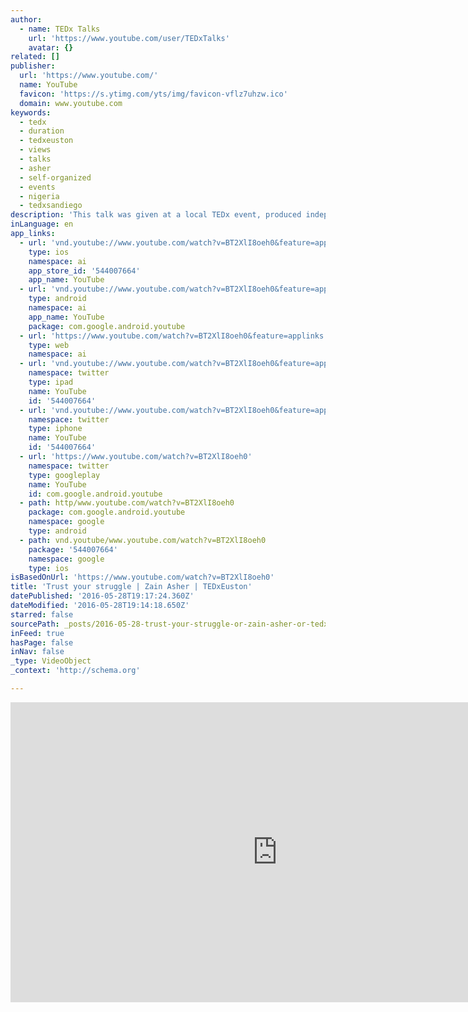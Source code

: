 ```yaml
---
author:
  - name: TEDx Talks
    url: 'https://www.youtube.com/user/TEDxTalks'
    avatar: {}
related: []
publisher:
  url: 'https://www.youtube.com/'
  name: YouTube
  favicon: 'https://s.ytimg.com/yts/img/favicon-vflz7uhzw.ico'
  domain: www.youtube.com
keywords:
  - tedx
  - duration
  - tedxeuston
  - views
  - talks
  - asher
  - self-organized
  - events
  - nigeria
  - tedxsandiego
description: 'This talk was given at a local TEDx event, produced independently of the TED Conferences. Trust your struggle ZAIN ASHER was born and raised in London. She graduated from Oxford University where she studied French and Spanish (graduating with a distinction in oral Spanish).'
inLanguage: en
app_links:
  - url: 'vnd.youtube://www.youtube.com/watch?v=BT2XlI8oeh0&feature=applinks'
    type: ios
    namespace: ai
    app_store_id: '544007664'
    app_name: YouTube
  - url: 'vnd.youtube://www.youtube.com/watch?v=BT2XlI8oeh0&feature=applinks'
    type: android
    namespace: ai
    app_name: YouTube
    package: com.google.android.youtube
  - url: 'https://www.youtube.com/watch?v=BT2XlI8oeh0&feature=applinks'
    type: web
    namespace: ai
  - url: 'vnd.youtube://www.youtube.com/watch?v=BT2XlI8oeh0&feature=applinks'
    namespace: twitter
    type: ipad
    name: YouTube
    id: '544007664'
  - url: 'vnd.youtube://www.youtube.com/watch?v=BT2XlI8oeh0&feature=applinks'
    namespace: twitter
    type: iphone
    name: YouTube
    id: '544007664'
  - url: 'https://www.youtube.com/watch?v=BT2XlI8oeh0'
    namespace: twitter
    type: googleplay
    name: YouTube
    id: com.google.android.youtube
  - path: http/www.youtube.com/watch?v=BT2XlI8oeh0
    package: com.google.android.youtube
    namespace: google
    type: android
  - path: vnd.youtube/www.youtube.com/watch?v=BT2XlI8oeh0
    package: '544007664'
    namespace: google
    type: ios
isBasedOnUrl: 'https://www.youtube.com/watch?v=BT2XlI8oeh0'
title: 'Trust your struggle | Zain Asher | TEDxEuston'
datePublished: '2016-05-28T19:17:24.360Z'
dateModified: '2016-05-28T19:14:18.650Z'
starred: false
sourcePath: _posts/2016-05-28-trust-your-struggle-or-zain-asher-or-tedxeuston.md
inFeed: true
hasPage: false
inNav: false
_type: VideoObject
_context: 'http://schema.org'

---
```

<iframe src="https://cdn.embedly.com/widgets/media.html?src=https%3A%2F%2Fwww.youtube.com%2Fembed%2FBT2XlI8oeh0%3Ffeature%3Doembed&amp;url=http%3A%2F%2Fwww.youtube.com%2Fwatch%3Fv%3DBT2XlI8oeh0&amp;image=https%3A%2F%2Fi.ytimg.com%2Fvi%2FBT2XlI8oeh0%2Fhqdefault.jpg&amp;key=b7d04c9b404c499eba89ee7072e1c4f7&amp;type=text%2Fhtml&amp;schema=youtube" width="854" height="480" scrolling="no" frameborder="0" allowfullscreen="" style=""></iframe>